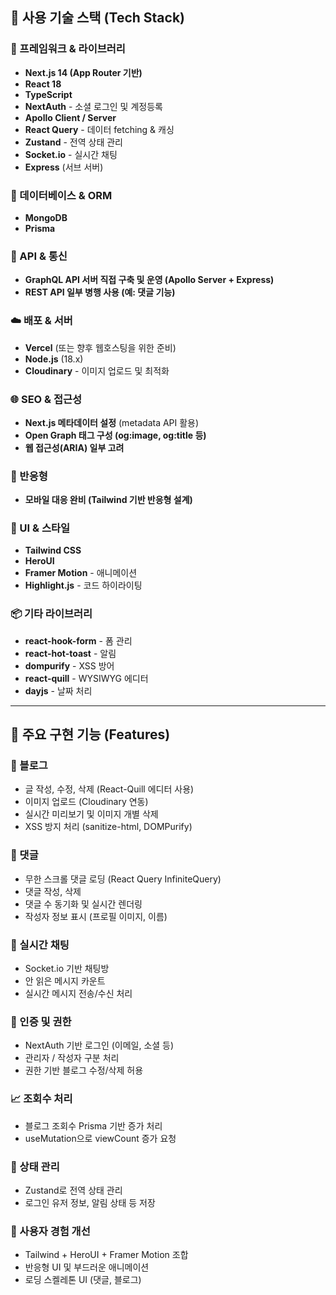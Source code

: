 ## 🚀 사용 기술 스택 (Tech Stack)

### 🔧 프레임워크 & 라이브러리

- **Next.js 14 (App Router 기반)**
- **React 18**
- **TypeScript**
- **NextAuth** - 소셜 로그인 및 계정등록
- **Apollo Client / Server**
- **React Query** - 데이터 fetching & 캐싱
- **Zustand** - 전역 상태 관리
- **Socket.io** - 실시간 채팅
- **Express** (서브 서버)

### 💾 데이터베이스 & ORM

- **MongoDB**
- **Prisma**

### 🔌 API & 통신

- **GraphQL API 서버 직접 구축 및 운영 (Apollo Server + Express)**
- **REST API 일부 병행 사용 (예: 댓글 기능)**

### ☁️ 배포 & 서버

- **Vercel** (또는 향후 웹호스팅을 위한 준비)
- **Node.js** (18.x)
- **Cloudinary** - 이미지 업로드 및 최적화

### 🌐 SEO & 접근성

- **Next.js 메타데이터 설정** (metadata API 활용)
- **Open Graph 태그 구성 (og:image, og:title 등)**
- **웹 접근성(ARIA) 일부 고려**

### 📱 반응형

- **모바일 대응 완비 (Tailwind 기반 반응형 설계)**

### 🎨 UI & 스타일

- **Tailwind CSS**
- **HeroUI**
- **Framer Motion** - 애니메이션
- **Highlight.js** - 코드 하이라이팅

### 📦 기타 라이브러리

- **react-hook-form** - 폼 관리
- **react-hot-toast** - 알림
- **dompurify** - XSS 방어
- **react-quill** - WYSIWYG 에디터
- **dayjs** - 날짜 처리

---

## 🧩 주요 구현 기능 (Features)

### 📝 블로그
- 글 작성, 수정, 삭제 (React-Quill 에디터 사용)
- 이미지 업로드 (Cloudinary 연동)
- 실시간 미리보기 및 이미지 개별 삭제
- XSS 방지 처리 (sanitize-html, DOMPurify)

### 💬 댓글
- 무한 스크롤 댓글 로딩 (React Query InfiniteQuery)
- 댓글 작성, 삭제
- 댓글 수 동기화 및 실시간 렌더링
- 작성자 정보 표시 (프로필 이미지, 이름)

### 💬 실시간 채팅
- Socket.io 기반 채팅방
- 안 읽은 메시지 카운트
- 실시간 메시지 전송/수신 처리

### 🔐 인증 및 권한
- NextAuth 기반 로그인 (이메일, 소셜 등)
- 관리자 / 작성자 구분 처리
- 권한 기반 블로그 수정/삭제 허용

### 📈 조회수 처리
- 블로그 조회수 Prisma 기반 증가 처리
- useMutation으로 viewCount 증가 요청

### 🧠 상태 관리
- Zustand로 전역 상태 관리
- 로그인 유저 정보, 알림 상태 등 저장

### 🎨 사용자 경험 개선
- Tailwind + HeroUI + Framer Motion 조합
- 반응형 UI 및 부드러운 애니메이션
- 로딩 스켈레톤 UI (댓글, 블로그)
